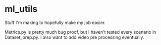 # ml_utils
Stuff I'm making to hopefully make my job easier.

Metrics.py is pretty much bug proof, but I haven't tested every scenario in Dataset_prep.py. I also want to add video pre processing eventually.
